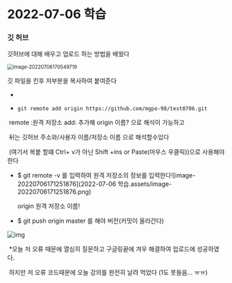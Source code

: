 # 2022-07-06 학습

### 깃 허브

깃허브에 대해 배우고 업로드 하는 방법을 배웠다

<img src="C:\Users\조승윤\AppData\Roaming\Typora\typora-user-images\image-20220706170549719.png" alt="image-20220706170549719" style="zoom:80%;" />

깃 파일을 킨후 저부분을 복사하여 붙여준다

- 

- ```
  git remote add origin https://github.com/mgpo-98/test0706.git
  ```

​		remote :원격 저장소  add: 추가해 origin 이름? 으로 해석이 가능하고

​		뒤는 깃허브 주소와/사용자 이름/저장소 이름 으로 해석할수있다

​		(여기서 복붙 할떄 Ctrl+ v가 아닌 Shift +ins  or Paste(마우스 우클릭))으로 사용해야한다

 - $ git remote -v 를 입력하여 원격 저장소의 정보를 입력한다![image-20220706171251876](2022-07-06 학습.assets/image-20220706171251876.png)

   origin 원격 저장소 이름!

   

 - $ git push origin master 를 해야 버전(커밋이 올라간다)

![img](https://cdn.discordapp.com/attachments/993055701469515827/994109481770303569/unknown.png)

​			*오늘 저 오류 때문에 열심히 질문하고 구글링끝에 겨우 해결하여 업로드에 성공하였다. 

​				하지만 저 오류 코드때문에 오늘 강의를 완전히 날려 먹었다 (1도 못들음... ㅠㅠ)




